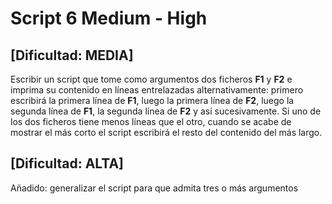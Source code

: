 # Script 6 Medium - High

## [Dificultad: MEDIA]

Escribir un script que tome como argumentos dos ficheros **F1** y **F2** e imprima su contenido en líneas entrelazadas alternativamente: primero escribirá la primera línea de **F1**, luego la primera línea de **F2**, luego la segunda línea de **F1**, la segunda línea de **F2** y así sucesivamente. Si uno de los dos ficheros tiene menos líneas que el otro, cuando se acabe de mostrar el más corto el script escribirá el resto del contenido del más largo.

## [Dificultad: ALTA]

Añadido: generalizar el script para que admita tres o más argumentos

